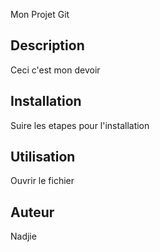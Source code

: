 Mon Projet Git
##  Description 

Ceci c'est mon devoir
## Installation 
Suire les etapes pour l'installation
## Utilisation 
Ouvrir le fichier
## Auteur
Nadjie
